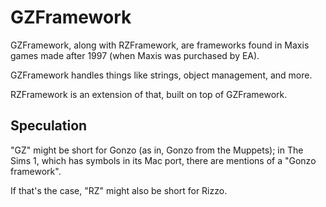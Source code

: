 # GZFramework

GZFramework, along with RZFramework, are frameworks found in Maxis games made after 1997 (when Maxis was purchased by EA).

GZFramework handles things like strings, object management, and more.

RZFramework is an extension of that, built on top of GZFramework.

## Speculation

"GZ" might be short for Gonzo (as in, Gonzo from the Muppets); in The Sims 1, which has symbols in its Mac port, there are mentions of a "Gonzo framework".

If that's the case, "RZ" might also be short for Rizzo.